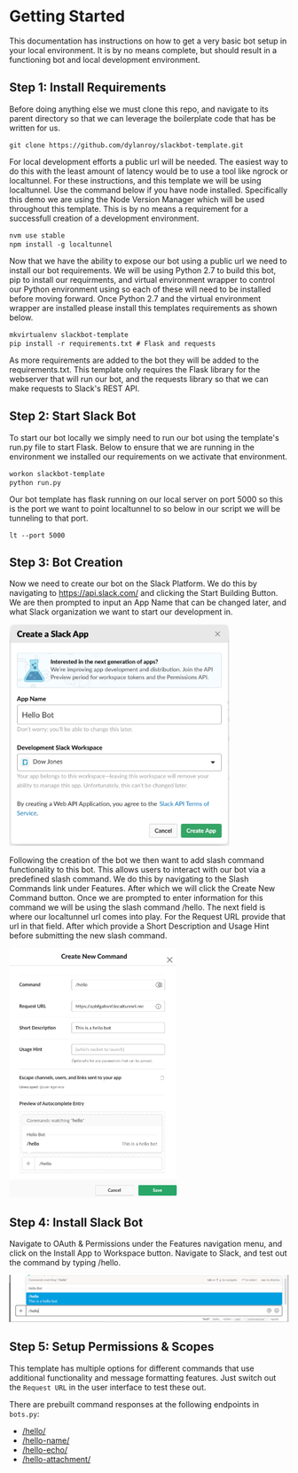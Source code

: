 # Getting Started
This documentation has instructions on how to get a very basic bot setup in your local environment. It is by no means complete, but should result in a functioning bot and local development environment.

## Step 1: Install Requirements
Before doing anything else we must clone this repo, and navigate to its parent directory so that we can leverage the boilerplate code that has be written for us.
```
git clone https://github.com/dylanroy/slackbot-template.git
```

For local development efforts a public url will be needed. The easiest way to do this with the least amount of latency would be to use a tool like ngrock or localtunnel. For these instructions, and this template we will be using localtunnel. Use the command below if you have node installed. Specifically this demo we are using the Node Version Manager which will be used throughout this template. This is by no means a requirement for a successfull creation of a development environment.
```
nvm use stable
npm install -g localtunnel
```

Now that we have the ability to expose our bot using a public url we need to install our bot requirements. We will be using Python 2.7 to build this bot, pip to install our requirments, and virtual environment wrapper to control our Python environment using so each of these will need to be installed before moving forward. Once Python 2.7 and the virtual environment wrapper are installed please install this templates requirements as shown below.
```
mkvirtualenv slackbot-template
pip install -r requirements.txt # Flask and requests
```

As more requirements are added to the bot they will be added to the requirements.txt. This template only requires the Flask library for the webserver that will run our bot, and the requests library so that we can make requests to Slack's REST API.

## Step 2: Start Slack Bot
To start our bot locally we simply need to run our bot using the template's run.py file to start Flask. Below to ensure that we are running in the environment we installed our requirements on we activate that environment.
```
workon slackbot-template
python run.py
```

Our bot template has flask running on our local server on port 5000 so this is the port we want to point localtunnel to so below in our script we will be tunneling to that port.
```
lt --port 5000
```

## Step 3: Bot Creation
Now we need to create our bot on the Slack Platform. We do this by navigating to https://api.slack.com/ and clicking the Start Building Button. We are then prompted to input an App Name that can be changed later, and what Slack organization we want to start our development in. 

<img src="images/create-bot-dialog.png" height="400"><br>

Following the creation of the bot we then want to add slash command functionality to this bot. This allows users to interact with our bot via a predefined slash command. We do this by navigating to the Slash Commands link under Features. After which we will click the Create New Command button. Once we are prompted to enter information for this command we will be using the slash command /hello. The next field is where our localtunnel url comes into play. For the Request URL provide that url in that field. After which provide a Short Description and Usage Hint before submitting the new slash command.

<img src="images/create-slash-command.png" height="450"><br>

## Step 4: Install Slack Bot
Navigate to OAuth & Permissions under the Features navigation menu, and click on the Install App to Workspace button. Navigate to Slack, and test out the command by typing /hello. 

<img src="images/hello-command.png"><br>

## Step 5: Setup Permissions & Scopes
This template has multiple options for different commands that use additional functionality and message formatting features. Just switch out the `Request URL` in the user interface to test these out.  

There are prebuilt command responses at the following endpoints in `bots.py`:  
  - [/hello/](bot.py#L17)
  - [/hello-name/](bot.py#L23)
  - [/hello-echo/](bot.py#L42)
  - [/hello-attachment/](bot.py#L49)
